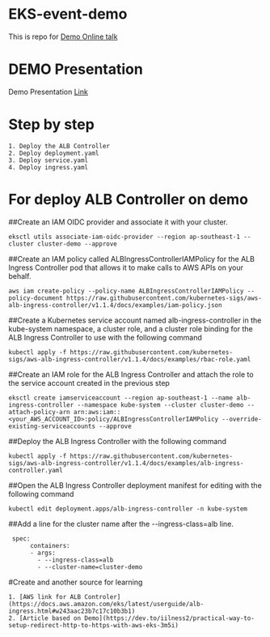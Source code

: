 # EKS-event-demo
This is repo for [Demo Online talk](https://www.eventbrite.com/e/online-talk-kubernetes-at-aws-and-integrating-with-other-aws-services-tickets-102763337910)

# DEMO Presentation
Demo Presentation [Link](https://docs.google.com/presentation/d/1WOg4HB2I5Ksh2ZGdpaHe2vvbKihB5tFbH0mprMJYhTg/edit?usp=sharing)

# Step by step
```
1. Deploy the ALB Controller
2. Deploy deployment.yaml
3. Deploy service.yaml
4. Deploy ingress.yaml
```
# For deploy ALB Controller on demo
##Create an IAM OIDC provider and associate it with your cluster.
```
eksctl utils associate-iam-oidc-provider --region ap-southeast-1 --cluster cluster-demo --approve
```
##Create an IAM policy called ALBIngressControllerIAMPolicy for the ALB Ingress Controller pod that allows it to make calls to AWS APIs on your behalf.
```
aws iam create-policy --policy-name ALBIngressControllerIAMPolicy --policy-document https://raw.githubusercontent.com/kubernetes-sigs/aws-alb-ingress-controller/v1.1.4/docs/examples/iam-policy.json
```
##Create a Kubernetes service account named alb-ingress-controller in the kube-system namespace, a cluster role, and a cluster role binding for the ALB Ingress Controller to use with the following command
```
kubectl apply -f https://raw.githubusercontent.com/kubernetes-sigs/aws-alb-ingress-controller/v1.1.4/docs/examples/rbac-role.yaml
```
##Create an IAM role for the ALB Ingress Controller and attach the role to the service account created in the previous step
```
eksctl create iamserviceaccount --region ap-southeast-1 --name alb-ingress-controller --namespace kube-system --cluster cluster-demo --attach-policy-arn arn:aws:iam::<your_AWS_ACCOUNT_ID>:policy/ALBIngressControllerIAMPolicy --override-existing-serviceaccounts --approve
```
##Deploy the ALB Ingress Controller with the following command
```
kubectl apply -f https://raw.githubusercontent.com/kubernetes-sigs/aws-alb-ingress-controller/v1.1.4/docs/examples/alb-ingress-controller.yaml
```
##Open the ALB Ingress Controller deployment manifest for editing with the following command
```
kubectl edit deployment.apps/alb-ingress-controller -n kube-system
```
##Add a line for the cluster name after the --ingress-class=alb line.
```
 spec:
      containers:
      - args:
        - --ingress-class=alb
        - --cluster-name=cluster-demo
```

#Create and another source for learning
```
1. [AWS link for ALB Controler](https://docs.aws.amazon.com/eks/latest/userguide/alb-ingress.html#w243aac23b7c17c10b3b1)
2. [Article based on Demo](https://dev.to/iilness2/practical-way-to-setup-redirect-http-to-https-with-aws-eks-3m5i)
```
